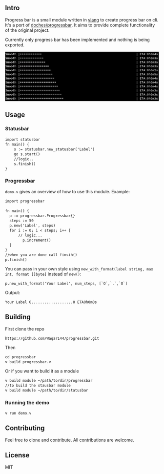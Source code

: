 ## Intro

Progress bar is a small module written in [vlang](https://github.com/vlang/v) to create progress bar on cli. It's a port of [doches/progressbar](https://github.com/doches/progressbar). It aims to provide complete functionality of the original project.

Currently only progress bar has been implemented and nothing is being exported.

![](screenshots/screenshot.png)

## Usage

### Statusbar
```
import statusbar
fn main() {
    s := statusbar.new_statusbar('Label')
    go s.start()
    //logic..
    s.finish()
}
```

### Progressbar
`demo.v` gives an overview of how to use this module.
Example:
```
import progressbar

fn main() {
  p := progressbar.Progressbar{}
  steps := 50
  p.new('Label', steps)
  for i := 0; i < steps; i++ {
      // logic...
        p.increment()
  }
}
//when you are done call finsih()
p.finish()
```
You can pass in your own style using `new_with_format(label string, max int, format []byte]` instead of `new()`:
```
p.new_with_format('Your Label', num_steps, [`O`,`.`,`O`]
```
Output:
```
Your Label O...................O ETA0h0m0s
```

## Building

First clone the repo

```
https://github.com/Waqar144/progressbar.git
```

Then

```
cd progressbar
v build progressbar.v
```
Or if you want to build it as a module
```
v build module ~/path/to/dir/progressbar
//to build the stausbar module
v build module ~/path/to/dir/statusbar
```
### Running the demo
```
v run demo.v
```

## Contributing
Feel free to clone and contribute. All contributions are welcome.

## License
MIT
